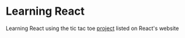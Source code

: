 # Learning React

Learning React using the tic tac toe [project](https://reactjs.org/tutorial/tutorial.html) listed on React's website
